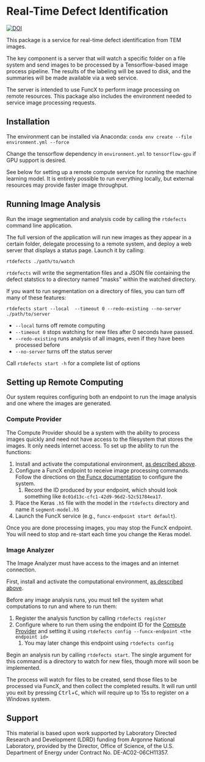 # Real-Time Defect Identification

[![DOI](https://zenodo.org/badge/624909177.svg)](https://zenodo.org/badge/latestdoi/624909177)

This package is a service for real-time defect identification from TEM images. 

The key component is a server that will watch a specific folder on a file system and 
send images to be processed by a Tensorflow-based image process pipeline. 
The results of the labeling will be saved to disk, and the summaries will be made
available via a web service.

The server is intended to use FuncX to perform image processing on remote resources. 
This package also includes the environment needed to service image processing requests.

## Installation

The environment can be installed via Anaconda: ``conda env create --file environment.yml --force``

Change the tensorflow dependency in `environment.yml` to `tensorflow-gpu` if GPU support is desired.

See below for setting up a remote compute service for running the machine learning model.
It is entirely possible to run everything locally, but external resources may provide faster image throughput.

## Running Image Analysis

Run the image segmentation and analysis code by calling the `rtdefects` command line application.

The full version of the application will run new images as they appear in a certain folder,
delegate processing to a remote system,
and deploy a web server that displays a status page. Launch it by calling: 

`rtdefects ./path/to/watch`

`rtdefects` will write the segmentation files and a JSON file containing the defect statstics
to a directory named "masks" within the watched directory.

If you want to run segmentation on a directory of files, you can turn off many of these features:

`rtdefects start --local  --timeout 0 --redo-existing --no-server ./path/to/server`

- `--local` turns off remote computing
- `--timeout 0` stops watching for new files after 0 seconds have passed.
- `--redo-existing` runs analysis of all images, even if they have been processed before
- `--no-server` turns off the status server

Call `rtdefects start -h` for a complete list of options

## Setting up Remote Computing

Our system requires configuring both an endpoint to run the image analysis and one where the images are generated. 

### Compute Provider

The Compute Provider should be a system with the ability to process images quickly and need not have access
to the filesystem that stores the images. It only needs internet access. To set up the ability to run the functions:

1. Install and activate the computational environment, [as described above](#installation).
1. Configure a FuncX endpoint to receive image processing commands. Follow the directions on [the Funcx documentation](https://funcx.readthedocs.io/en/latest/endpoints.html#first-time-setup)
to configure the system.
    1. Record the ID produced by your endpoint, which should look something like `8c01d13c-cfc1-42d9-96d2-52c51784ea17`.  
1. Place the Keras `.h5` file with the model in the `rtdefects` directory and name it `segment-model.h5`
1. Launch the FuncX service (e.g., `funcx-endpoint start default`).

Once you are done processing images, you may stop the FuncX endpoint. 
You will need to stop and re-start each time you change the Keras model. 

### Image Analyzer

The Image Analyzer must have access to the images and an internet connection.

First, install and activate the computational environment, [as described above](#installation).

Before any image analysis runs, you must tell the system what computations to run and where to run them:
1. Register the analysis function by calling `rtdefects register`
1. Configure where to run them using the endpoint ID for the [Compute Provider](#compute-provider)
and setting it using `rtdefects config --funcx-endpoint <the endpoint id>`
   1. You may later change this endpoint using `rtdefects config`

Begin an analysis run by calling `rtdefects start`.
The single argument for this command is a directory to watch for new files,
though more will soon be implemented.

The process will watch for files to be created, send those files
to be processed via FuncX, and then collect the completed results.
It will run until you exit by pressing <kbd>Ctrl</kbd>+<kbd>C</kbd>,
which will require up to 15s to register on a Windows system.


## Support

This material is based upon work supported by Laboratory Directed Research and Development (LDRD) funding from Argonne National Laboratory, provided by the Director, Office of Science, of the U.S. Department of Energy under Contract No. DE-AC02-06CH11357.
